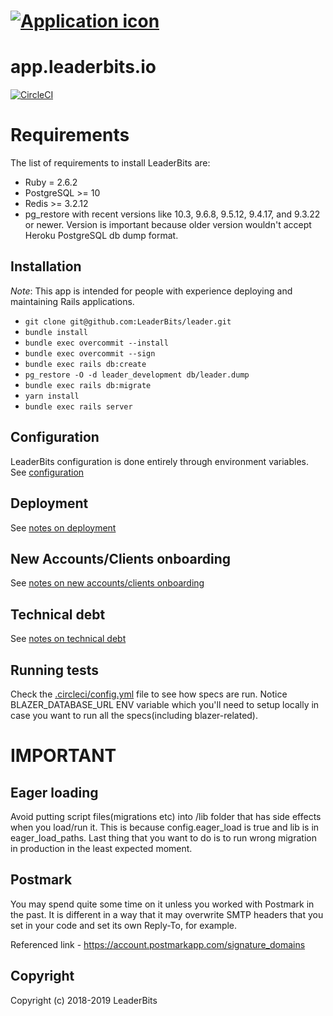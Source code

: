 # [![Application icon](https://leaderbits.io/wp-content/uploads/2019/06/LeaderBits-logo-1.png)][icon]
[icon]: https://app.leaderbits.io

# app.leaderbits.io
[![CircleCI](https://circleci.com/gh/LeaderBits/leader/tree/development.svg?style=svg&circle-token=aec4375c7e1d059d10c3325546539c9d2e5869dc)](https://circleci.com/gh/LeaderBits/leader/tree/development)


# Requirements

The list of requirements to install LeaderBits are:

* Ruby = 2.6.2
* PostgreSQL >= 10
* Redis >= 3.2.12
* pg_restore with recent versions like 10.3, 9.6.8, 9.5.12, 9.4.17, and 9.3.22 or newer. Version is important because older version wouldn't accept Heroku PostgreSQL db dump format.

Installation
------------

*Note*: This app is intended for people with experience deploying and maintaining
Rails applications.

* `git clone git@github.com:LeaderBits/leader.git`
* `bundle install`
* `bundle exec overcommit --install`
* `bundle exec overcommit --sign`
* `bundle exec rails db:create`
* `pg_restore -O -d leader_development db/leader.dump`
* `bundle exec rails db:migrate`
* `yarn install`
* `bundle exec rails server`

Configuration
-------------
LeaderBits configuration is done entirely through environment variables. See
[configuration](doc/CONFIGURATION.md)

Deployment
----------
See [notes on deployment](doc/DEPLOYMENT.md)

New Accounts/Clients onboarding
----------
See [notes on new accounts/clients onboarding](doc/ONBOARDING.md)

Technical debt
----------
See [notes on technical debt](doc/DEBT.md)


Running tests
-------------

Check the [.circleci/config.yml](.circleci/config.yml) file to see how specs are run.
Notice BLAZER_DATABASE_URL ENV variable which you'll need to setup locally in case you want to run all the specs(including blazer-related).

# IMPORTANT

Eager loading
-------------
Avoid putting script files(migrations etc) into /lib folder that has side effects when you load/run it.
This is because config.eager_load is true and lib is in eager_load_paths.
Last thing that you want to do is to run wrong migration in production in the least expected moment.

Postmark
-------------
You may spend quite some time on it unless you worked with Postmark in
the past. It is different in a way that it may overwrite SMTP headers
that you set in your code and set its own Reply-To, for example.

Referenced link - https://account.postmarkapp.com/signature_domains

Copyright
---------

Copyright (c) 2018-2019 LeaderBits

